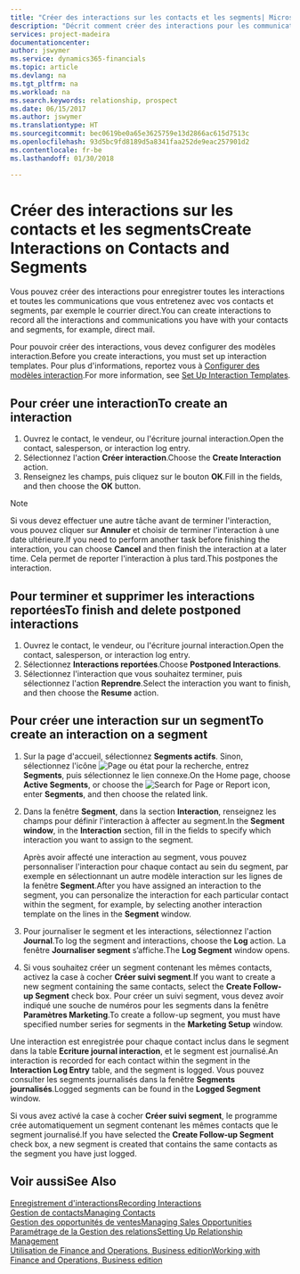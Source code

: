 ```yaml
---
title: "Créer des interactions sur les contacts et les segments| Microsoft Docs"
description: "Décrit comment créer des interactions pour les communications que vous avez avec vos contacts et segments dans Finance and Operations, Business edition, par exemple le courrier direct."
services: project-madeira
documentationcenter: 
author: jswymer
ms.service: dynamics365-financials
ms.topic: article
ms.devlang: na
ms.tgt_pltfrm: na
ms.workload: na
ms.search.keywords: relationship, prospect
ms.date: 06/15/2017
ms.author: jswymer
ms.translationtype: HT
ms.sourcegitcommit: bec0619be0a65e3625759e13d2866ac615d7513c
ms.openlocfilehash: 93d5bc9fd8189d5a8341faa252de9eac257901d2
ms.contentlocale: fr-be
ms.lasthandoff: 01/30/2018

---
```

# <a name="create-interactions-on-contacts-and-segments"></a><span data-ttu-id="b79e3-103">Créer des interactions sur les contacts et les segments</span><span class="sxs-lookup"><span data-stu-id="b79e3-103">Create Interactions on Contacts and Segments</span></span>
<span data-ttu-id="b79e3-104">Vous pouvez créer des interactions pour enregistrer toutes les interactions et toutes les communications que vous entretenez avec vos contacts et segments, par exemple le courrier direct.</span><span class="sxs-lookup"><span data-stu-id="b79e3-104">You can create interactions to record all the interactions and communications you have with your contacts and segments, for example, direct mail.</span></span>

<span data-ttu-id="b79e3-105">Pour pouvoir créer des interactions, vous devez configurer des modèles interaction.</span><span class="sxs-lookup"><span data-stu-id="b79e3-105">Before you create interactions, you must set up interaction templates.</span></span> <span data-ttu-id="b79e3-106">Pour plus d'informations, reportez vous à [Configurer des modèles interaction](marketing-interactions.md).</span><span class="sxs-lookup"><span data-stu-id="b79e3-106">For more information, see  [Set Up Interaction Templates](marketing-interactions.md).</span></span>

## <a name="to-create-an-interaction"></a><span data-ttu-id="b79e3-107">Pour créer une interaction</span><span class="sxs-lookup"><span data-stu-id="b79e3-107">To create an interaction</span></span>
1. <span data-ttu-id="b79e3-108">Ouvrez le contact, le vendeur, ou l'écriture journal interaction.</span><span class="sxs-lookup"><span data-stu-id="b79e3-108">Open the contact, salesperson, or interaction log entry.</span></span>
2. <span data-ttu-id="b79e3-109">Sélectionnez l'action **Créer interaction**.</span><span class="sxs-lookup"><span data-stu-id="b79e3-109">Choose the **Create Interaction** action.</span></span>
3. <span data-ttu-id="b79e3-110">Renseignez les champs, puis cliquez sur le bouton **OK**.</span><span class="sxs-lookup"><span data-stu-id="b79e3-110">Fill in the fields, and then choose the **OK** button.</span></span>

> [!NOTE]  
>   <span data-ttu-id="b79e3-111">Si vous devez effectuer une autre tâche avant de terminer l'interaction, vous pouvez cliquer sur **Annuler** et choisir de terminer l'interaction à une date ultérieure.</span><span class="sxs-lookup"><span data-stu-id="b79e3-111">If you need to perform another task before finishing the interaction, you can choose **Cancel** and then finish the interaction at a later time.</span></span> <span data-ttu-id="b79e3-112">Cela permet de reporter l'interaction à plus tard.</span><span class="sxs-lookup"><span data-stu-id="b79e3-112">This postpones the interaction.</span></span>

## <a name="to-finish-and-delete-postponed-interactions"></a><span data-ttu-id="b79e3-113">Pour terminer et supprimer les interactions reportées</span><span class="sxs-lookup"><span data-stu-id="b79e3-113">To finish and delete postponed interactions</span></span>
1. <span data-ttu-id="b79e3-114">Ouvrez le contact, le vendeur, ou l'écriture journal interaction.</span><span class="sxs-lookup"><span data-stu-id="b79e3-114">Open the contact, salesperson, or interaction log entry.</span></span>
2. <span data-ttu-id="b79e3-115">Sélectionnez **Interactions reportées**.</span><span class="sxs-lookup"><span data-stu-id="b79e3-115">Choose **Postponed Interactions**.</span></span>
3. <span data-ttu-id="b79e3-116">Sélectionnez l'interaction que vous souhaitez terminer, puis sélectionnez l'action **Reprendre**.</span><span class="sxs-lookup"><span data-stu-id="b79e3-116">Select the interaction you want to finish, and then choose the **Resume** action.</span></span>

## <a name="to-create-an-interaction-on-a-segment"></a><span data-ttu-id="b79e3-117">Pour créer une interaction sur un segment</span><span class="sxs-lookup"><span data-stu-id="b79e3-117">To create an interaction on a segment</span></span>
1. <span data-ttu-id="b79e3-118">Sur la page d'accueil, sélectionnez **Segments actifs**. Sinon, sélectionnez l'icône ![Page ou état pour la recherche](media/ui-search/search_small.png "Page ou état pour la recherche"), entrez **Segments**, puis sélectionnez le lien connexe.</span><span class="sxs-lookup"><span data-stu-id="b79e3-118">On the Home page, choose **Active Segments**, or choose the ![Search for Page or Report](media/ui-search/search_small.png "Search for Page or Report icon") icon, enter **Segments**, and then choose the related link.</span></span>
2. <span data-ttu-id="b79e3-119">Dans la fenêtre **Segment**, dans la section **Interaction**, renseignez les champs pour définir l'interaction à affecter au segment.</span><span class="sxs-lookup"><span data-stu-id="b79e3-119">In the **Segment window**, in the **Interaction** section, fill in the fields to specify which interaction you want to assign to the segment.</span></span>

    <span data-ttu-id="b79e3-120">Après avoir affecté une interaction au segment, vous pouvez personnaliser l'interaction pour chaque contact au sein du segment, par exemple en sélectionnant un autre modèle interaction sur les lignes de la fenêtre **Segment**.</span><span class="sxs-lookup"><span data-stu-id="b79e3-120">After you have assigned an interaction to the segment, you can personalize the interaction for each particular contact within the segment, for example, by selecting another interaction template on the lines in the **Segment** window.</span></span>  
3. <span data-ttu-id="b79e3-121">Pour journaliser le segment et les interactions, sélectionnez l'action **Journal**.</span><span class="sxs-lookup"><span data-stu-id="b79e3-121">To log the segment and interactions, choose the **Log** action.</span></span> <span data-ttu-id="b79e3-122">La fenêtre **Journaliser segment** s’affiche.</span><span class="sxs-lookup"><span data-stu-id="b79e3-122">The **Log Segment** window opens.</span></span>
4. <span data-ttu-id="b79e3-123">Si vous souhaitez créer un segment contenant les mêmes contacts, activez la case à cocher **Créer suivi segment**.</span><span class="sxs-lookup"><span data-stu-id="b79e3-123">If you want to create a new segment containing the same contacts, select the **Create Follow-up Segment** check box.</span></span> <span data-ttu-id="b79e3-124">Pour créer un suivi segment, vous devez avoir indiqué une souche de numéros pour les segments dans la fenêtre **Paramètres Marketing**.</span><span class="sxs-lookup"><span data-stu-id="b79e3-124">To create a follow-up segment, you must have specified number series for segments in the **Marketing Setup** window.</span></span>

<span data-ttu-id="b79e3-125">Une interaction est enregistrée pour chaque contact inclus dans le segment dans la table **Ecriture journal interaction**, et le segment est journalisé.</span><span class="sxs-lookup"><span data-stu-id="b79e3-125">An interaction is recorded for each contact within the segment in the **Interaction Log Entry** table, and the segment is logged.</span></span> <span data-ttu-id="b79e3-126">Vous pouvez consulter les segments journalisés dans la fenêtre **Segments journalisés**.</span><span class="sxs-lookup"><span data-stu-id="b79e3-126">Logged segments can be found in the **Logged Segment** window.</span></span>

<span data-ttu-id="b79e3-127">Si vous avez activé la case à cocher **Créer suivi segment**, le programme crée automatiquement un segment contenant les mêmes contacts que le segment journalisé.</span><span class="sxs-lookup"><span data-stu-id="b79e3-127">If you have selected the **Create Follow-up Segment** check box, a new segment is created that contains the same contacts as the segment you have just logged.</span></span>

## <a name="see-also"></a><span data-ttu-id="b79e3-128">Voir aussi</span><span class="sxs-lookup"><span data-stu-id="b79e3-128">See Also</span></span>
[<span data-ttu-id="b79e3-129">Enregistrement d'interactions</span><span class="sxs-lookup"><span data-stu-id="b79e3-129">Recording Interactions</span></span>](marketing-interactions.md)  
[<span data-ttu-id="b79e3-130">Gestion de contacts</span><span class="sxs-lookup"><span data-stu-id="b79e3-130">Managing Contacts</span></span>](marketing-contacts.md)  
[<span data-ttu-id="b79e3-131">Gestion des opportunités de ventes</span><span class="sxs-lookup"><span data-stu-id="b79e3-131">Managing Sales Opportunities</span></span>](marketing-manage-sales-opportunities.md)  
[<span data-ttu-id="b79e3-132">Paramétrage de la Gestion des relations</span><span class="sxs-lookup"><span data-stu-id="b79e3-132">Setting Up Relationship Management</span></span>](marketing-setup-marketing.md)  
[<span data-ttu-id="b79e3-133">Utilisation de Finance and Operations, Business edition</span><span class="sxs-lookup"><span data-stu-id="b79e3-133">Working with Finance and Operations, Business edition</span></span>](ui-work-product.md)

